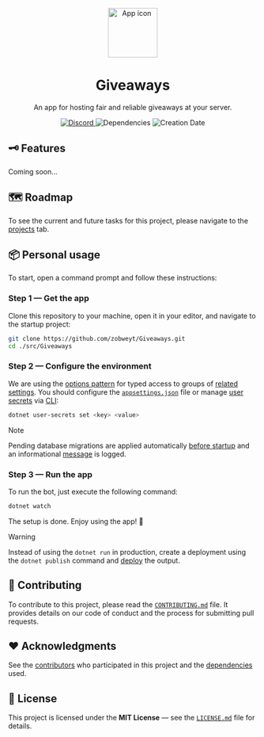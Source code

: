 <p align="center">
  <a href="https://github.com/discord-net/Discord.Net">
    <img width="100" src="https://github.com/zobweyt/Giveaways/assets/98274273/94c82d8b-3593-4401-acb9-b791cf849761" alt="App icon" />
  </a>
</p>

<h1 align="center">
  Giveaways
</h1>

<p align="center">
  An app for hosting fair and reliable giveaways at your server.
</p>

<p align="center">
  <a href="https://discord.com/invite/aAn3KkaJzM">
    <img src="https://img.shields.io/discord/925862084573552642" alt="Discord" />
  </a>
  <img src="https://img.shields.io/librariesio/github/zobweyt/Giveaways" alt="Dependencies" />
  <img src="https://img.shields.io/github/created-at/zobweyt/Giveaways" alt="Creation Date" />
</p>

## 🗝️ Features
Coming soon…

## 🗺️ Roadmap

To see the current and future tasks for this project, please navigate to the [projects](https://github.com/zobweyt/Giveaways/projects) tab.

## 📦 Personal usage

To start, open a command prompt and follow these instructions:

### Step 1 — Get the app

Clone this repository to your machine, open it in your editor, and navigate to the startup project:

```sh
git clone https://github.com/zobweyt/Giveaways.git
cd ./src/Giveaways
```

### Step 2 — Configure the environment

We are using the [options pattern](https://learn.microsoft.com/aspnet/core/fundamentals/configuration/options) for typed access to groups of [related settings](./src/Giveaways/Common/Options). You should configure the [`appsettings.json`](./src/Giveaways/appsettings.json) file or manage [user secrets](https://learn.microsoft.com/aspnet/core/security/app-secrets) via [CLI](https://learn.microsoft.com/dotnet/core/tools):

```sh
dotnet user-secrets set <key> <value>
```

> [!NOTE]
> Pending database migrations are applied automatically [before startup](./src/Giveaways/Program.cs#L49) and an informational [message](./src/Giveaways/Extensions/HostExtensions.cs#L29) is logged.

### Step 3 — Run the app

To run the bot, just execute the following command: 

```sh
dotnet watch
```

The setup is done. Enjoy using the app! 🎉

> [!WARNING]
> Instead of using the `dotnet run` in production, create a deployment using the `dotnet publish` command and [deploy](https://docs.discordnet.dev/guides/deployment/deployment) the output.

## 🚀 Contributing

To contribute to this project, please read the [`CONTRIBUTING.md`](.github/CONTRIBUTING.md) file. It provides details on our code of conduct and the process for submitting pull requests.

## ❤️ Acknowledgments

See the [contributors](https://github.com/zobweyt/Giveaways/contributors) who participated in this project and the [dependencies](https://github.com/zobweyt/Giveaways/network/dependencies) used.

## 📜 License

This project is licensed under the **MIT License** — see the [`LICENSE.md`](LICENSE.md) file for details.
